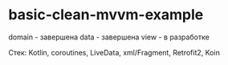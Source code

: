 # basic-clean-mvvm-example

domain - завершена
data - завершена
view - в разработке

Стек: Kotlin, coroutines, LiveData, xml/Fragment, Retrofit2, Koin 
